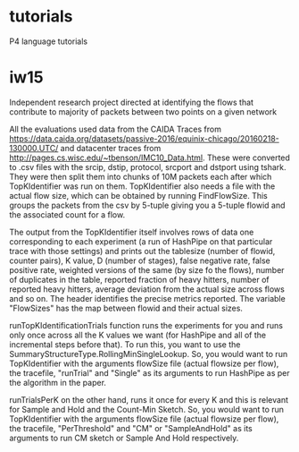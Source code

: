 # tutorials
P4 language tutorials

# iw15

Independent research project directed at identifying the flows that contribute to majority of packets between two points on a given network

All the evaluations used data from the CAIDA Traces from  https://data.caida.org/datasets/passive-2016/equinix-chicago/20160218-130000.UTC/ and datacenter traces from http://pages.cs.wisc.edu/~tbenson/IMC10_Data.html. These were converted to .csv files with the srcip, dstip, protocol, srcport and dstport using tshark. They were then split them into chunks of 10M packets each after which TopKIdentifier was run on them. TopKIdentifier also needs a file with the actual flow size, which can be obtained by running FindFlowSize. This groups the packets from the csv by 5-tuple giving you a 5-tuple flowid and the associated count for a flow.

The output from the TopKIdentifier itself involves rows of data one corresponding to each experiment (a run of HashPipe on that particular trace with those settings) and prints out the tablesize (number of flowid, counter pairs), K value, D (number of stages), false negative rate, false positive rate, weighted versions of the same (by size fo the flows), number of duplicates in the table, reported fraction of heavy hitters, number of reported heavy hitters, average deviation from the actual size across flows and so on. The header identifies the precise metrics reported. The variable "FlowSizes" has the map between flowid and their actual sizes.

runTopKIdentificationTrials function runs the experiments for you and runs only once across all the K values we want (for HashPipe and all of the incremental steps before that). To run this, you want to use the SummaryStructureType.RollingMinSingleLookup. So, you would want to run TopKIdentifier with the arguments flowSize file (actual flowsize per flow), the tracefile, "runTrial" and "Single" as its arguments to run HashPipe as per the algorithm in the paper. 

runTrialsPerK on the other hand, runs it once for every K and this is relevant for Sample and Hold and the Count-Min Sketch. So, you would want to run TopKIdentifier with the arguments flowSize file (actual flowsize per flow), the tracefile, "PerThreshold" and "CM" or "SampleAndHold" as its arguments to run CM sketch or Sample And Hold respectively.
